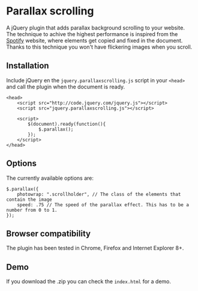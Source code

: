 Parallax scrolling
==================

A jQuery plugin that adds parallax background scrolling to your website. The technique to achive the highest performance is inspired from the [Spotify](http://spotify.com) website, where elements get copied and fixed in the document. Thanks to this technique you won't have flickering images when you scroll.

Installation
------------
Include jQuery en the ```jquery.parallaxscrolling.js``` script in your ```<head>``` and call the plugin when the document is ready.
```
<head>
    <script src="http://code.jquery.com/jquery.js"></script>
    <script src="jquery.parallaxscrolling.js"></script>

    <script>
        $(document).ready(function(){
            $.parallax();
        });
    </script>
</head>
```

Options
-------
The currently available options are:
```
$.parallax({
    photowrap: ".scrollholder", // The class of the elements that contain the image
    speed: .75 // The speed of the parallax effect. This has to be a number from 0 to 1.
});
```

Browser compatibility
---------------------
The plugin has been tested in Chrome, Firefox and Internet Explorer 8+.

Demo
-----
If you download the .zip you can check the ```index.html``` for a demo.
